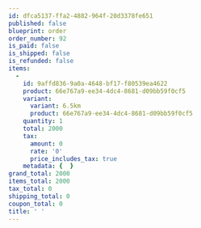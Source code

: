 ```yaml
---
id: dfca5137-ffa2-4882-964f-20d3378fe651
published: false
blueprint: order
order_number: 92
is_paid: false
is_shipped: false
is_refunded: false
items:
  -
    id: 9affd836-9a0a-4648-bf17-f80539ea4622
    product: 66e767a9-ee34-4dc4-8681-d09bb59f0cf5
    variant:
      variant: 6.5km
      product: 66e767a9-ee34-4dc4-8681-d09bb59f0cf5
    quantity: 1
    total: 2000
    tax:
      amount: 0
      rate: '0'
      price_includes_tax: true
    metadata: {  }
grand_total: 2000
items_total: 2000
tax_total: 0
shipping_total: 0
coupon_total: 0
title: ' '
---
```

